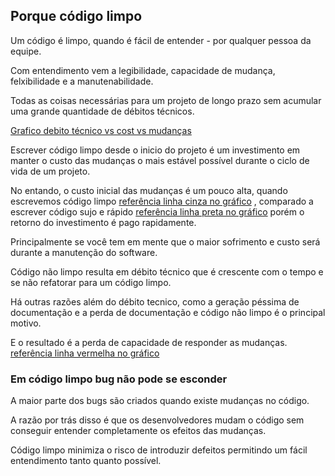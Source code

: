 ## Porque código limpo

Um código é limpo, quando é fácil de entender - por qualquer pessoa da equipe.

Com entendimento vem a legibilidade, capacidade de mudança, felxibilidade e a manutenabilidade.

Todas as coisas necessárias para um projeto de longo prazo sem acumular uma grande quantidade de débitos técnicos.

[Grafico debito técnico vs cost vs mudanças]()

Escrever código limpo desde o inicio do projeto é um investimento em manter o custo das mudanças o mais estável possível durante o ciclo de vida de um projeto.

No entando, o custo inicial das mudanças é um pouco alta, quando escrevemos código limpo [referência linha cinza no gráfico]()
, comparado a escrever código sujo e rápido [referência linha preta no gráfico]()
porém o retorno do investimento é pago rapidamente.

Principalmente se você tem em mente que o maior sofrimento e custo será durante a manutenção do software.

Código não limpo resulta em débito técnico que é crescente com o tempo e se não refatorar para um código limpo.

Há outras razões além do débito tecnico, como a geração péssima de documentação e a perda de documentação e código não limpo é o principal motivo.

E o resultado é a perda de capacidade de responder as mudanças. [referência linha vermelha no gráfico]()

### Em código limpo bug não pode se esconder

A maior parte dos bugs são criados quando existe mudanças no código.

A razão por trás disso é que os desenvolvedores mudam o código sem conseguir entender completamente os efeitos das mudanças.

Código limpo minimiza o risco de introduzir defeitos permitindo um fácil entendimento tanto quanto possível.